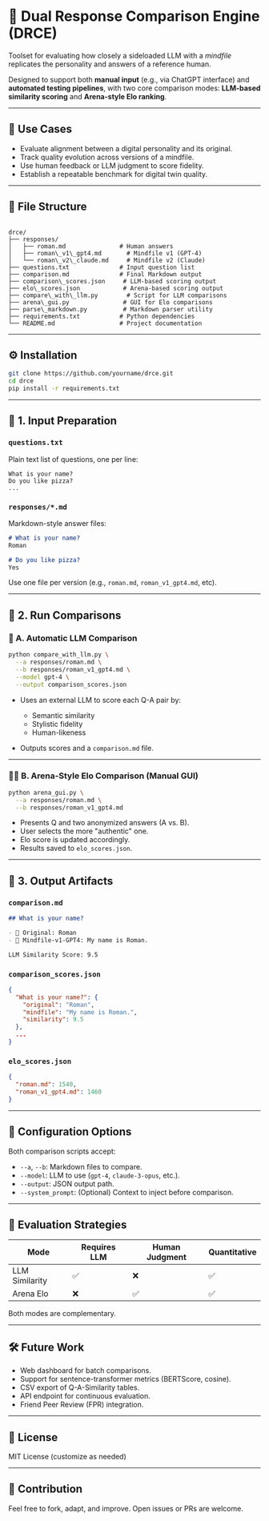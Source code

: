 
# 🧠 Dual Response Comparison Engine (DRCE)

Toolset for evaluating how closely a sideloaded LLM with a *mindfile* replicates the personality and answers of a reference human.

Designed to support both **manual input** (e.g., via ChatGPT interface) and **automated testing pipelines**, with two core comparison modes: **LLM-based similarity scoring** and **Arena-style Elo ranking**.

---

## 📌 Use Cases

- Evaluate alignment between a digital personality and its original.
- Track quality evolution across versions of a mindfile.
- Use human feedback or LLM judgment to score fidelity.
- Establish a repeatable benchmark for digital twin quality.

---

## 🧱 File Structure

```

drce/
├── responses/
│   ├── roman.md               # Human answers
│   ├── roman\_v1\_gpt4.md       # Mindfile v1 (GPT-4)
│   └── roman\_v2\_claude.md     # Mindfile v2 (Claude)
├── questions.txt              # Input question list
├── comparison.md              # Final Markdown output
├── comparison\_scores.json     # LLM-based scoring output
├── elo\_scores.json            # Arena-based scoring output
├── compare\_with\_llm.py        # Script for LLM comparisons
├── arena\_gui.py               # GUI for Elo comparisons
├── parse\_markdown.py          # Markdown parser utility
├── requirements.txt           # Python dependencies
└── README.md                  # Project documentation

````

---

## ⚙️ Installation

```bash
git clone https://github.com/yourname/drce.git
cd drce
pip install -r requirements.txt
````

---

## 📝 1. Input Preparation

### `questions.txt`

Plain text list of questions, one per line:

```
What is your name?
Do you like pizza?
...
```

### `responses/*.md`

Markdown-style answer files:

```markdown
# What is your name?
Roman

# Do you like pizza?
Yes
```

Use one file per version (e.g., `roman.md`, `roman_v1_gpt4.md`, etc).

---

## 🚀 2. Run Comparisons

### 🧠 A. Automatic LLM Comparison

```bash
python compare_with_llm.py \
  --a responses/roman.md \
  --b responses/roman_v1_gpt4.md \
  --model gpt-4 \
  --output comparison_scores.json
```

* Uses an external LLM to score each Q-A pair by:

  * Semantic similarity
  * Stylistic fidelity
  * Human-likeness
* Outputs scores and a `comparison.md` file.

---

### 🧑‍⚖️ B. Arena-Style Elo Comparison (Manual GUI)

```bash
python arena_gui.py \
  --a responses/roman.md \
  --b responses/roman_v1_gpt4.md
```

* Presents Q and two anonymized answers (A vs. B).
* User selects the more "authentic" one.
* Elo score is updated accordingly.
* Results saved to `elo_scores.json`.

---

## 📄 3. Output Artifacts

### `comparison.md`

```markdown
## What is your name?

- 🧍 Original: Roman  
- 🤖 Mindfile-v1-GPT4: My name is Roman.

LLM Similarity Score: 9.5
```

### `comparison_scores.json`

```json
{
  "What is your name?": {
    "original": "Roman",
    "mindfile": "My name is Roman.",
    "similarity": 9.5
  },
  ...
}
```

### `elo_scores.json`

```json
{
  "roman.md": 1540,
  "roman_v1_gpt4.md": 1460
}
```

---

## 🔧 Configuration Options

Both comparison scripts accept:

* `--a`, `--b`: Markdown files to compare.
* `--model`: LLM to use (`gpt-4`, `claude-3-opus`, etc.).
* `--output`: JSON output path.
* `--system_prompt`: (Optional) Context to inject before comparison.

---

## 🔬 Evaluation Strategies

| Mode           | Requires LLM | Human Judgment | Quantitative |
| -------------- | ------------ | -------------- | ------------ |
| LLM Similarity | ✅            | ❌              | ✅            |
| Arena Elo      | ❌            | ✅              | ✅            |

Both modes are complementary.

---

## 🛠️ Future Work

* Web dashboard for batch comparisons.
* Support for sentence-transformer metrics (BERTScore, cosine).
* CSV export of Q-A-Similarity tables.
* API endpoint for continuous evaluation.
* Friend Peer Review (FPR) integration.

---

## 📜 License

MIT License (customize as needed)

---

## 🙋 Contribution

Feel free to fork, adapt, and improve. Open issues or PRs are welcome.


